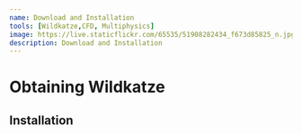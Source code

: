 ```yaml
---
name: Download and Installation
tools: [Wildkatze,CFD, Multiphysics]
image: https://live.staticflickr.com/65535/51908282434_f673d85825_n.jpg
description: Download and Installation
---
```


# Obtaining Wildkatze
 

## Installation

 

 
